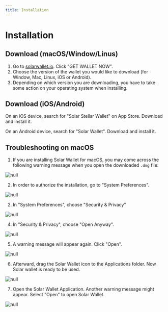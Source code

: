 ```yaml
---
title: Installation
---
```

# Installation

## Download (macOS/Window/Linus)

1. Go to [solarwallet.io](https://solarwallet.io/). Click "GET WALLET NOW".
2. Choose the version of the wallet you would like to download (for Window, Mac, Linux, iOS or Android).
3. Depending on which version you are downloading, you have to take some action on your operating system when installing.

## Download (iOS/Android)

On an iOS device, search for "Solar Stellar Wallet" on App Store. Download and install it. 

On an Android device, search for "Solar Wallet". Download and install it. 

## Troubleshooting on macOS

1. If you are installing Solar Wallet for macOS, you may come across the following warning message when you open the downloaded `.dmg` file:

![null](/images/screen-shot-2019-04-19-at-15.07.38.png)

2. In order to authorize the installation, go to "System Preferences".

![null](/images/orange-dot.png)

2. In "System Preferences", choose "Security & Privacy"

![null](/images/222.png)

4. In "Security & Privacy", choose "Open Anyway".

![null](/images/aaa.png)

5. A warning message will appear again. Click "Open".

![null](/images/open-yes.png)

6. Afterward, drag the Solar Wallet icon to the Applications folder. Now Solar wallet is ready to be used.

![null](/images/screen-shot-2019-02-26-at-14.08.11.png)

7. Open the Solar Wallet Application. Another warning message might appear. Select "Open" to open Solar Wallet. 

![null](/images/open-open-open.png)
